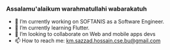 ### Assalamu'alaikum warahmatullahi wabarakatuh

- 🔭 I’m currently working on SOFTANIS as a Software Engineer.
- 🌱 I’m currently learning Flutter.
- 👯 I’m looking to collaborate on Web and mobile apps devs
- 📫 How to reach me: km.sazzad.hossain.cse.bu@gmail.com
